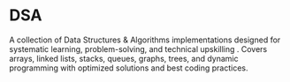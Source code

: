 # DSA
A collection of Data Structures &amp; Algorithms implementations designed for systematic learning, problem-solving, and technical upskilling .
Covers arrays, linked lists, stacks, queues, graphs, trees, and dynamic programming with optimized solutions and best coding practices.
